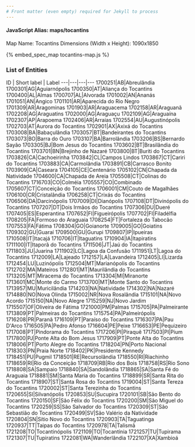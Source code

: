 ```yaml
---
# Front matter (even empty) required for Jekyll to process
---
```


#### JavaScript Alias: maps/tocantins

Map Name: Tocantins
Dimensions (Width x Height): 1090x1850



{% embed_spec_map tocantins-map.js %}

### List of Entities

ID | Short label | Label
---|---|---|---
1700251|AB|Abreulândia
1700301|AG|Aguiarnópolis
1700350|AT|Aliança do Tocantins
1700400|AL|Almas
1700707|AL|Alvorada
1701002|AN|Ananás
1701051|AN|Angico
1701101|AR|Aparecida do Rio Negro
1701309|AR|Aragominas
1701903|AR|Araguacema
1702158|AR|Araguanã
1702208|AG|Araguatins
1702000|AG|Araguaçu
1702109|AG|Araguaína
1702307|AP|Arapoema
1702406|AR|Arraias
1702554|AU|Augustinópolis
1702703|AT|Aurora do Tocantins
1702901|AX|Axixá do Tocantins
1703008|BA|Babaçulândia
1703057|BT|Bandeirantes do Tocantins
1703073|BO|Barra do Ouro
1703107|BA|Barrolândia
1703206|BS|Bernardo Sayão
1703305|BJ|Bom Jesus do Tocantins
1703602|BT|Brasilândia do Tocantins
1703701|BN|Brejinho de Nazaré
1703800|BT|Buriti do Tocantins
1703826|CA|Cachoeirinha
1703842|CL|Campos Lindos
1703867|CT|Cariri do Tocantins
1703883|CA|Carmolândia
1703891|CB|Carrasco Bonito
1703909|CA|Caseara
1704105|CE|Centenário
1705102|CN|Chapada da Natividade
1704600|CA|Chapada de Areia
1705508|CT|Colinas do Tocantins
1716703|CO|Colméia
1705557|CO|Combinado
1705607|CT|Conceição do Tocantins
1706001|CM|Couto de Magalhães
1706100|CR|Cristalândia
1706258|CT|Crixás do Tocantins
1706506|DA|Darcinópolis
1707009|DI|Dianópolis
1707108|DT|Divinópolis do Tocantins
1707207|DT|Dois Irmãos do Tocantins
1707306|DU|Dueré
1707405|ES|Esperantina
1707652|FI|Figueirópolis
1707702|FI|Filadélfia
1708205|FA|Formoso do Araguaia
1708254|FT|Fortaleza do Tabocão
1707553|FA|Fátima
1708304|GO|Goianorte
1709005|GO|Goiatins
1709302|GU|Guaraí
1709500|GU|Gurupi
1709807|IP|Ipueiras
1710508|IT|Itacajá
1710706|IT|Itaguatins
1710904|IA|Itapiratins
1711100|IT|Itaporã do Tocantins
1711506|JT|Jaú do Tocantins
1711803|JU|Juarina
1711902|LC|Lagoa da Confusão
1711951|LT|Lagoa do Tocantins
1712009|LA|Lajeado
1712157|LA|Lavandeira
1712405|LI|Lizarda
1712454|LU|Luzinópolis
1712504|MT|Marianópolis do Tocantins
1712702|MA|Mateiros
1712801|MT|Maurilândia do Tocantins
1713205|MT|Miracema do Tocantins
1713304|MI|Miranorte
1713601|MC|Monte do Carmo
1713700|MT|Monte Santo do Tocantins
1713957|MU|Muricilândia
1714203|NA|Natividade
1714302|NA|Nazaré
1714880|NO|Nova Olinda
1715002|NR|Nova Rosalândia
1715101|NA|Novo Acordo
1715150|NA|Novo Alegre
1715259|NJ|Novo Jardim
1715507|OF|Oliveira de Fátima
1721000|PM|Palmas
1715705|PA|Palmeirante
1713809|PT|Palmeiras do Tocantins
1715754|PA|Palmeirópolis
1716208|PR|Paranã
1716109|PT|Paraíso do Tocantins
1716307|PA|Pau D'Arco
1716505|PA|Pedro Afonso
1716604|PE|Peixe
1716653|PE|Pequizeiro
1717008|PT|Pindorama do Tocantins
1717206|PI|Piraquê
1717503|PI|Pium
1717800|PJ|Ponte Alta do Bom Jesus
1717909|PT|Ponte Alta do Tocantins
1718006|PT|Porto Alegre do Tocantins
1718204|PN|Porto Nacional
1718303|PN|Praia Norte
1718402|PK|Presidente Kennedy
1718451|PU|Pugmil
1718501|RE|Recursolândia
1718550|RI|Riachinho
1718659|RI|Rio da Conceição
1718709|RB|Rio dos Bois
1718758|RS|Rio Sono
1718808|SA|Sampaio
1718840|SA|Sandolândia
1718865|SA|Santa Fé do Araguaia
1718881|SM|Santa Maria do Tocantins
1718899|SR|Santa Rita do Tocantins
1718907|ST|Santa Rosa do Tocantins
1719004|ST|Santa Tereza do Tocantins
1720002|ST|Santa Terezinha do Tocantins
1720655|SI|Silvanópolis
1720853|SU|Sucupira
1720101|SB|São Bento do Tocantins
1720150|SF|São Félix do Tocantins
1720200|SM|São Miguel do Tocantins
1720259|SS|São Salvador do Tocantins
1720309|ST|São Sebastião do Tocantins
1720499|SV|São Valério da Natividade
1720804|SN|Sítio Novo do Tocantins
1720903|TA|Taguatinga
1720937|TT|Taipas do Tocantins
1720978|TA|Talismã
1721208|TO|Tocantinópolis
1721109|TO|Tocantínia
1721257|TU|Tupirama
1721307|TU|Tupiratins
1722081|WA|Wanderlândia
1722107|XA|Xambioá

